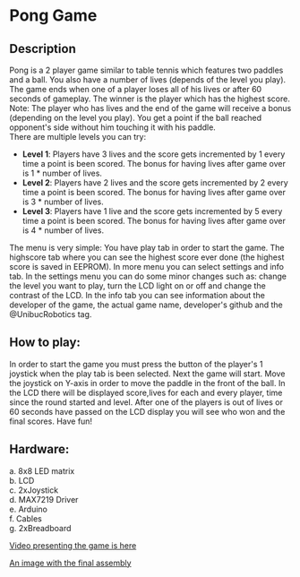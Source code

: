 # **Pong Game**
## **Description**<br>
Pong is a 2 player game similar to table tennis which features two paddles and a ball. You also have a number of lives (depends of the level you play). The game ends when one of a player loses all of his lives or after 60 seconds of gameplay. The winner is the player which has the highest score. Note: The player who has lives and the end of the game will receive a bonus (depending on the level you play). You get a point if the ball reached opponent's side without him touching it with his paddle.  <br>
There are multiple levels you can try: <br>
- **Level 1**: Players have 3 lives and the score gets incremented by 1 every time a point is been scored. The bonus for having           lives after game over is 1 * number of lives. <br>
- **Level 2**: Players have 2 lives and the score gets incremented by 2 every time a point is been scored. The bonus for having           lives after game over is 3 * number of lives. <br>
- **Level 3**: Players have 1 live and the score gets incremented by 5 every time a point is been scored. The bonus for having lives       after game over is 4 * number of lives. <br>

The menu is very simple: You have play tab in order to start the game. The highscore tab where you can see the highest score ever done (the highest score is saved in EEPROM). In more menu you can select settings and info tab. In the settings menu you can do some minor changes such as: change the level you want to play, turn the LCD light on or off and change the contrast of the LCD. In the info tab you can see information about the developer of the game, the actual game name, developer's github and the @UnibucRobotics tag.
## How to play: <br>
In order to start the game you must press the button of the player's 1 joystick when the play tab is been selected. Next the game will start. Move the joystick on Y-axis in order to move the paddle in the front of the ball. In the LCD there will be displayed score,lives for each and every player, time since the round started and level. After one of the players is out of lives or 60 seconds have passed on the LCD display you will see who won and the final scores. Have fun!
## Hardware: <br>
a. 8x8 LED matrix <br>
b. LCD <br>
c. 2xJoystick <br>
d. MAX7219 Driver <br>
e. Arduino <br>
f. Cables <br>
g. 2xBreadboard <br>

<a href="https://www.youtube.com/watch?v=mVl_6OpLql8">Video presenting the game is here</a>

<a href="https://drive.google.com/open?id=1FL6eEFwPrHL9MFPk1oTyJvakSpnL2dt5">An image with the  final assembly</a>

